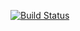 [![Build Status](https://travis-ci.org/MoryakSPb/Engineers-Wars-Bot.svg?branch=master)](https://travis-ci.org/MoryakSPb/Engineers-Wars-Bot/)
